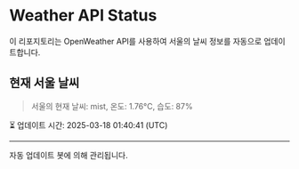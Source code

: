 
# Weather API Status

이 리포지토리는 OpenWeather API를 사용하여 서울의 날씨 정보를 자동으로 업데이트합니다.

## 현재 서울 날씨
> 서울의 현재 날씨: mist, 온도: 1.76°C, 습도: 87%

⏳ 업데이트 시간: 2025-03-18 01:40:41 (UTC)

---
자동 업데이트 봇에 의해 관리됩니다.
